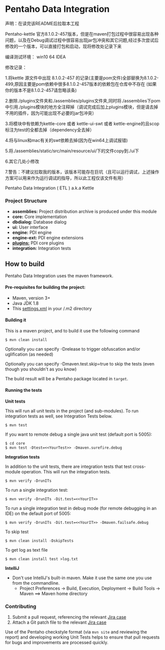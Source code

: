 # Pentaho Data Integration #

声明：在读完该README后拉取本工程

Pentaho-kettle 官方8.1.0.2-457版本，但是在maven打包过程中很容易出现各种问题，以及在Debug调试过程中很容易出现jar包冲突和其它问题,经过多次尝试后修改的一个版本，可以直接打包和启动，现将修改处记录下来

编译测试环境：
win10 64 IDEA

修改记录：

1.将kettle 源文件中出现 8.1.0.2-457 的记录(主要是pom文件)全部替换为8.1.0.2-499,原因主要是pom依赖中很多8.1.0.2-457版本的依赖包在仓库中不存在
(如果你的版本不是8.1.0.2-457请忽略该条)


2.删除./plugins文件夹和./assemblies/plugins文件夹,同时将./assemblies下pom中引用./plugins模块的地方全注释掉（调试完成后加上plugins模块，但是请去掉不用的插件，因为可能出现不必要的jar包冲突）


3.将模块中有依赖为kettle-core 或者 kettle-ui-swt 或者 kettle-engine的且scop标注为test的全都去掉（dependency全去掉）


4.将与linux和mac有关的swt依赖去掉(因为在win64上调试报错)


5.将./assemblies/static/src/main/resource/ui/下的文件copy到./ui下


6.其它几处小修改

7.警告：不建议拉取我的版本，该版本可能存在巨坑（且可以运行调试，上述操作方案可以用来作为运行调试的指导，所以此工程仅该文件有用）


Pentaho Data Integration ( ETL ) a.k.a Kettle

### Project Structure

* **assemblies:** 
Project distribution archive is produced under this module
* **core:** 
Core implementation
* **dbdialog:** 
Database dialog
* **ui:** 
User interface
* **engine:** 
PDI engine
* **engine-ext:** 
PDI engine extensions
* **[plugins:](plugins/README.md)** 
PDI core plugins
* **integration:** 
Integration tests

How to build
--------------

Pentaho Data Integration uses the maven framework. 


#### Pre-requisites for building the project:
* Maven, version 3+
* Java JDK 1.8
* This [settings.xml](https://raw.githubusercontent.com/pentaho/maven-parent-poms/master/maven-support-files/settings.xml) in your <user-home>/.m2 directory

#### Building it

This is a maven project, and to build it use the following command

```
$ mvn clean install
```
Optionally you can specify -Drelease to trigger obfuscation and/or uglification (as needed)

Optionally you can specify -Dmaven.test.skip=true to skip the tests (even though
you shouldn't as you know)

The build result will be a Pentaho package located in ```target```.

#### Running the tests

__Unit tests__

This will run all unit tests in the project (and sub-modules). To run integration tests as well, see Integration Tests below.

```
$ mvn test
```

If you want to remote debug a single java unit test (default port is 5005):

```
$ cd core
$ mvn test -Dtest=<<YourTest>> -Dmaven.surefire.debug
```

__Integration tests__

In addition to the unit tests, there are integration tests that test cross-module operation. This will run the integration tests.

```
$ mvn verify -DrunITs
```

To run a single integration test:

```
$ mvn verify -DrunITs -Dit.test=<<YourIT>>
```

To run a single integration test in debug mode (for remote debugging in an IDE) on the default port of 5005:

```
$ mvn verify -DrunITs -Dit.test=<<YourIT>> -Dmaven.failsafe.debug
```

To skip test

```
$ mvn clean install -DskipTests
```

To get log as text file

```
$ mvn clean install test >log.txt
```


__IntelliJ__

* Don't use IntelliJ's built-in maven. Make it use the same one you use from the commandline.
  * Project Preferences -> Build, Execution, Deployment -> Build Tools -> Maven ==> Maven home directory


### Contributing

1. Submit a pull request, referencing the relevant [Jira case](http://jira.pentaho.com/secure/Dashboard.jspa)
2. Attach a Git patch file to the relevant [Jira case](http://jira.pentaho.com/secure/Dashboard.jspa)

Use of the Pentaho checkstyle format (via `mvn site` and reviewing the report) and developing working 
Unit Tests helps to ensure that pull requests for bugs and improvements are processed quickly.

